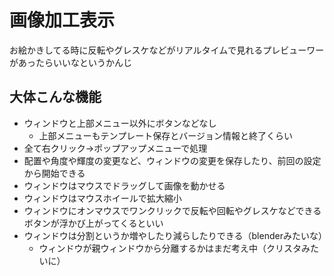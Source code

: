 # 画像加工表示

お絵かきしてる時に反転やグレスケなどがリアルタイムで見れるプレビューワーがあったらいいなというかんじ

## 大体こんな機能

* ウィンドウと上部メニュー以外にボタンなどなし
  * 上部メニューもテンプレート保存とバージョン情報と終了くらい
* 全て右クリック→ポップアップメニューで処理
* 配置や角度や輝度の変更など、ウィンドウの変更を保存したり、前回の設定から開始できる
* ウィンドウはマウスでドラッグして画像を動かせる
* ウィンドウはマウスホイールで拡大縮小
* ウィンドウにオンマウスでワンクリックで反転や回転やグレスケなどできるボタンが浮かび上がってくるといい
* ウィンドウは分割というか増やしたり減らしたりできる（blenderみたいな）
  * ウィンドウが親ウィンドウから分離するかはまだ考え中（クリスタみたいに）
